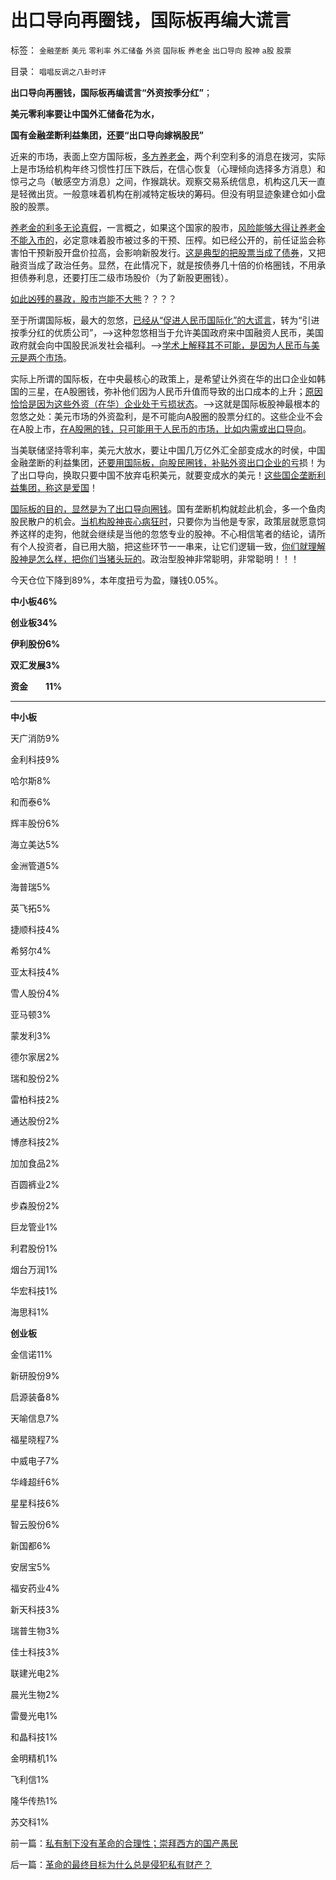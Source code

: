 # 出口导向再圈钱，国际板再编大谎言

标签： `金融垄断` `美元` `零利率` `外汇储备` `外资` `国际板` `养老金` `出口导向` `股神` `a股` `股票` 

目录： `唱唱反调之八卦时评`

**出口导向再圈钱，国际板再编谎言“外资按季分红”**；

**美元零利率要让中国外汇储备花为水，**

**国有金融垄断利益集团，还要“出口导向嫁祸股民”**



近来的市场，表面上空方国际板，[多方养老金](../../../2012/2/1/只有剥离政府信用，养老金才能保值增值.md)，两个利空利多的消息在拨河，实际上是市场给机构年终习惯性打压下跌后，在信心恢复（心理倾向选择多方消息）和惊弓之鸟（敏感空方消息）之间，作猴跳状。观察交易系统信息，机构这几天一直是轻微出货。一般意味着机构在削减特定板块的筹码。但没有明显迹象建仓如小盘股的股票。

[养老金的利多无论真假](../../../2012/1/30/A股散户化降低市场风险，打压散户的结果是恶性通货膨胀.md)，一言概之，如果这个国家的股市，[风险能够大得让养老金不能入市的](../../../2011/12/21/社保养老金入市，不会有更大的风险.md)，必定意味着股市被过多的干预、压榨。如已经公开的，前任证监会称害怕干预新股开盘价拉高，会影响新股发行。[这是典型的把股票当成了债券](../../../2012/1/14/凯恩斯主义中“垃圾债券”的机理.md)，又把融资当成了政治任务。显然，在此情况下，就是按债券几十倍的价格圈钱，不用承担债券利息，还要打压二级市场股价（为了新股更圈钱）。

[如此凶残的暴政，股市岂能不大熊](../../../2012/1/12/特权机构的“打新”是凶残的暴政.md)？？？？

至于所谓国际板，最大的忽悠，[已经从“促进人民币国际化”的大谎言](../../../2011/6/15/国际板推动RMB国际化的骗局.md)，转为“引进按季分红的优质公司”，——>这种忽悠相当于允许美国政府来中国融资人民币，美国政府就会向中国股民派发社会福利。——>[学术上解释其不可能，是因为人民币与美元是两个市场](../../../2011/5/25/人民币国际板“圈了钱，带不走”.md)。

实际上所谓的国际板，在中央最核心的政策上，是希望让外资在华的出口企业如韩国的三星，在A股圈钱，弥补他们因为人民币升值而导致的出口成本的上升；[原因恰恰是因为这些外资（在华）企业处于亏损状态](../../../2011/1/19/米塞斯原理与百年中国历史错误.md)。——>这就是国际板股神最根本的忽悠之处：美元市场的外资盈利，是不可能向A股圈的股票分红的。这些企业不会在A股上市，[在A股圈的钱，只可能用于人民币的市场，比如内需或出口导向](../../../2011/5/25/人民币国际板是“藏富于外，藏汇于外”.md)。



当美联储坚持零利率，美元大放水，要让中国几万亿外汇全部变成水的时侯，中国金融垄断的利益集团，[还要用国际板，向股民圈钱，补贴外资出口企业的亏](../../../2011/5/23/尚主席向国际板开放国企待遇.md)损！为了出口导向，换取只要中国不放弃屯积美元，就要变成水的美元！[这些国企垄断利益集团，称这是爱国](../../../2007/11/26/中国以超出历史所有战争损失的代价背走了世界通胀.md)！

[国际板的目的，显然是为了出口导向圈钱](../../../2011/11/27/中世纪农奴时代的庄园，货币，黄金，出口导向和平价购买力.md)。国有垄断机构就趁此机会，多一个鱼肉股民散户的机会。[当机构股神丧心病狂时](../../../2009/12/10/专家教授嫌中国税收太轻，“向国际接轨”.md)，只要你为当他是专家，政策层就愿意饲养这样的走狗，他就会继续是当他的忽悠专业的股神。不心相信笔者的结论，请所有个人投资者，自已用大脑，把这些环节一一串来，让它们逻辑一致，[你们就理解股神是怎么样，把你们当猪头玩的](../../../2011/6/13/世界上有蠢猪并不奇怪.md)。政治型股神非常聪明，非常聪明！！！

今天仓位下降到89%，本年度扭亏为盈，赚钱0.05%。

**中小板46%**

**创业板34%**

**伊利股份6%**

**双汇发展3%**

**资金　　11%**

****

**中小板**

天广消防9%

金利科技9%

哈尔斯8%

和而泰6%

辉丰股份6%

海立美达5%

金洲管道5%

海普瑞5%

英飞拓5%

捷顺科技4%

希努尔4%

亚太科技4%

雪人股份4%

亚马顿3%

蒙发利3%

德尔家居2%

瑞和股份2%

雷柏科技2%

通达股份2%

博彦科技2%

加加食品2%

百圆裤业2%

步森股份2%

巨龙管业1%

利君股份1%

烟台万润1%

华宏科技1%

海思科1%



**创业板**

金信诺11%

新研股份9%

启源装备8%

天喻信息7%

福星晓程7%

中威电子7%

华峰超纤6%

星星科技6%

智云股份6%

新国都6%

安居宝5%

福安药业4%

新天科技3%

瑞普生物3%

佳士科技3%

联建光电2%

晨光生物2%

雷曼光电1%

和晶科技1%

金明精机1%

飞利信1%

隆华传热1%

苏交科1%



前一篇：[私有制下没有革命的合理性；崇拜西方的国产愚民](../../../2012/2/3/私有制下没有革命的合理性；崇拜西方的国产愚民.md)

后一篇：[革命的最终目标为什么总是侵犯私有财产？](../../../2012/2/4/革命的最终目标为什么总是侵犯私有财产？.md)